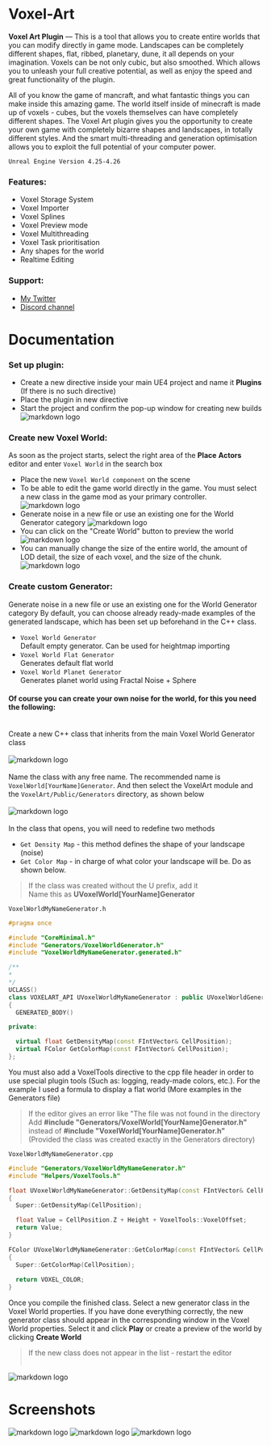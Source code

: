 # Voxel-Art
__Voxel Art Plugin__ — This is a tool that allows you to create entire worlds that you can modify directly in game mode. Landscapes can be completely different shapes, flat, ribbed, planetary, dune, it all depends on your imagination. Voxels can be not only cubic, but also smoothed. Which allows you to unleash your full creative potential, as well as enjoy the speed and great functionality of the plugin.

All of you know the game of mancraft, and what fantastic things you can make inside this amazing game. The world itself inside of minecraft is made up of voxels - cubes, but the voxels themselves can have completely different shapes. The Voxel Art plugin gives you the opportunity to create your own game with completely bizarre shapes and landscapes, in totally different styles. And the smart multi-threading and generation optimisation allows you to exploit the full potential of your computer power.

`Unreal Engine Version 4.25-4.26`

### Features:

- Voxel Storage System
- Voxel Importer
- Voxel Splines
- Voxel Preview mode
- Voxel Multithreading
- Voxel Task prioritisation
- Any shapes for the world
- Realtime Editing

### Support:

- [My Twitter](https://twitter.com/limtosingular)
- [Discord channel](https://discord.gg/FX3zzNxPq3)

# Documentation
### Set up plugin:
- Create a new directive inside your main UE4 project and name it __Plugins__ (If there is no such directive)
- Place the plugin in new directive
- Start the project and confirm the pop-up window for creating new builds</br>![markdown logo](https://i.ibb.co/WgWhgvB/UE4-Editor-GBu-AHb5-Djl.png)
### Create new Voxel World:
As soon as the project starts, select the right area of the __Place__ __Actors__  editor and enter `Voxel World` in the search box
- Place the new `Voxel World component` on the scene
- To be able to edit the game world directly in the game. You must select a new class in the game mod as your primary controller. 
![markdown logo](https://i.imgur.com/bNZPSNK.png)
- Generate noise in a new file or use an existing one for the World Generator category
![markdown logo](http://i.piccy.info/i9/a77461b290bfca8c160e081c27d64330/1619034527/15583/1425940/222222222222222.png)
- You can click on the "Create World" button to preview the world</br>
![markdown logo](http://i.piccy.info/i9/db43b4b85db2db609ff1e9fb0396a7a9/1619034440/6065/1425940/111111111.png)
- You can manually change the size of the entire world, the amount of LOD detail, the size of each voxel, and the size of the chunk.
![markdown logo](https://i.imgur.com/JTCQCP8.png)

### Create custom Generator:
Generate noise in a new file or use an existing one for the World Generator category
By default, you can choose already ready-made examples of the generated landscape, which has been set up beforehand in the C++ class. 
- `Voxel World Generator`</br>
Default empty generator. Can be used for heightmap importing
- `Voxel World Flat Generator`</br>
Generates default flat world
- `Voxel World Planet Generator`</br>
Generates planet world using Fractal Noise + Sphere

#### Of course you can create your own noise for the world, for this you need the following:</br></br>
Create a new C++ class that inherits from the main Voxel World Generator class</br></br>
![markdown logo](https://i.ibb.co/4WV3bxg/28-db-Oye-Zk-Q.jpg)</br></br>
Name the class with any free name. The recommended name is `VoxelWorld[YourName]Generator`. And then select the VoxelArt module and the `VoxelArt/Public/Generators` directory, as shown below</br></br>
![markdown logo](https://i.ibb.co/prjT9ws/Za8ipu7-Jp-Eg.jpg)</br></br>
In the class that opens, you will need to redefine two methods</br>
- `Get Density Map` - this method defines the shape of your landscape (noise)
- `Get Color Map` - in charge of what color your landscape will be.
Do as shown below.</br>

> If the class was created without the U prefix, add it</br>
> Name this as **UVoxelWorld[YourName]Generator**</br>

`VoxelWorldMyNameGenerator.h`
```c++
#pragma once

#include "CoreMinimal.h"
#include "Generators/VoxelWorldGenerator.h"
#include "VoxelWorldMyNameGenerator.generated.h"

/**
*
*/
UCLASS()
class VOXELART_API UVoxelWorldMyNameGenerator : public UVoxelWorldGenerator
{
  GENERATED_BODY()

private:

  virtual float GetDensityMap(const FIntVector& CellPosition);
  virtual FColor GetColorMap(const FIntVector& CellPosition);
};
```
You must also add a VoxelTools directive to the cpp file header in order to use special plugin tools (Such as: logging, ready-made colors, etc.). For the example I used a formula to display a flat world (More examples in the Generators file)</br>

> If the editor gives an error like "The file was not found in the directory</br>
> Add **#include "Generators/VoxelWorld[YourName]Generator.h"** instead of **#include "VoxelWorld[YourName]Generator.h"**</br>
> (Provided the class was created exactly in the Generators directory)</br>

`VoxelWorldMyNameGenerator.cpp`
```c++
#include "Generators/VoxelWorldMyNameGenerator.h"
#include "Helpers/VoxelTools.h"

float UVoxelWorldMyNameGenerator::GetDensityMap(const FIntVector& CellPosition)
{
  Super::GetDensityMap(CellPosition);

  float Value = CellPosition.Z + Height + VoxelTools::VoxelOffset;
  return Value;
}

FColor UVoxelWorldMyNameGenerator::GetColorMap(const FIntVector& CellPosition)
{
  Super::GetColorMap(CellPosition);
  
  return VOXEL_COLOR;
}
```

Once you compile the finished class. Select a new generator class in the Voxel World properties. If you have done everything correctly, the new generator class should appear in the corresponding window in the Voxel World properties. Select it and click **Play** or create a preview of the world by clicking **Create World**</br>

> If the new class does not appear in the list - restart the editor</br></br>

![markdown logo](https://i.ibb.co/56ywMWw/Nq-Zeez6xf-Jk.jpg)


# Screenshots
![markdown logo](http://ipic.su/img/img7/fs/UE4Editor_tLjSZZYAlk.1619035360.png)
![markdown logo](http://ipic.su/img/img7/fs/UE4Editor_VeoRefedaj.1619035380.png)
![markdown logo](http://ipic.su/img/img7/fs/UE4Editor_PcToZuxbrT.1619035406.png)
